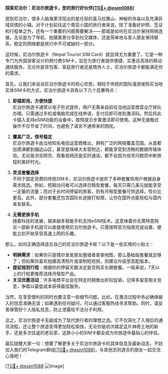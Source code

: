 **探索尼泊尔：尼泊尔旅遊卡，您的旅行好伙伴[[TG💪+ @esim1088](https://t.me/s/esim1088)]**

提到尼泊尔，很多人脑海里浮现出的是壮丽的喜马拉雅山、神秘的寺庙以及充满异域风情的小镇。对于计划前往这个南亚小国的旅行者来说，除了准备好护照、签证和行程单之外，还有一个重要的问题需要解决——那就是如何在尼泊尔保持网络连接。无论是为了导航、拍摄美景分享到社交媒体，还是简单地与家人朋友保持联系，稳定的网络都是旅行中不可或缺的一部分。

这时候，尼泊尔旅遊卡（Nepal Tourist SIM Card）就显得尤为重要了。它是一种专门为外国游客设计的预付费SIM卡，旨在为旅行者提供便捷、实惠且高效的移动通信服务。无论你是背包客、家庭旅行者还是商务人士，尼泊尔旅遊卡都能满足你的需求。

首先，让我们来谈谈尼泊尔旅遊卡的核心优势。相较于传统的国际漫游或购买当地实体SIM卡的方式，尼泊尔旅遊卡具有以下几个显著特点：

1. **即插即用，方便快捷**  
   尼泊尔旅遊卡通常以电子形式提供，用户无需亲自前往当地运营商营业厅排队办理。只需通过手机或电脑完成在线申请，支付后即可收到激活码。然后将此卡插入支持eSIM功能的设备中，按照提示步骤激活即可使用。这种无接触式操作不仅节省了时间，也避免了语言不通带来的困扰。

2. **覆盖广泛，信号稳定**  
   尼泊尔旅遊卡由当地知名电信运营商推出，拥有广泛的网络覆盖范围。从首都加德满都到偏远山区，甚至是珠峰大本营附近，都能享受到流畅的数据传输体验。无论是浏览网页、观看视频还是实时通话，都不会因为信号问题而中断旅程的美好时光。

3. **灵活套餐选择**  
   不同于固定资费的传统SIM卡，尼泊尔旅遊卡提供了多种套餐供用户根据自身需求挑选。例如，短期访问者可以选择日租型套餐，每天只需几美元就能享受一定量的流量；而对于长时间停留的旅客，则有月租型套餐可供选择，性价比更高。此外，部分套餐还包含国际长途拨打权限，让你在国外也能轻松与国内亲友联系。

4. **无需更换手机**  
   随着科技的发展，越来越多智能手机支持eSIM技术。这意味着你无需特意购买一部新手机就可以直接使用尼泊尔旅遊卡。只需按照官方指南完成设置，便能立刻开始享受高速上网的乐趣。

那么，如何正确选择适合自己的尼泊尔旅遊卡呢？以下是一些实用的小贴士：

- **明确需求**：如果你只是偶尔发发朋友圈或者查查地图，那么基础版套餐就足够了；但如果你喜欢拍摄高清照片或录制短视频，则建议升级至高配版本。
- **提前规划行程**：根据你的停留天数决定是否购买长期套餐。一般来说，7天以上的行程更推荐选择月租型产品。
- **关注优惠活动**：许多电商平台会在特定时期推出折扣促销，记得多留意相关信息，争取以最低成本获得最佳服务。

当然，在享受便利的同时也要注意一些细节问题。比如，在激活过程中务必确保输入的信息准确无误；如果遇到任何疑问，可以通过客服热线寻求帮助。同时，请妥善保管好个人隐私信息，防止泄露给不法分子利用。

总之，尼泊尔旅遊卡无疑成为了现代旅行者的理想之选。它不仅简化了入境后的通讯流程，还让整个旅途变得更加轻松愉快。无论你是初次踏足这片神奇土地的新手，还是多次往返的老玩家，这款小小的SIM卡都会成为你旅途中最贴心的伴侣。

最后提醒大家一句：想要了解更多关于尼泊尔旅遊卡的具体信息及最新动态，不妨加入我们的Telegram群组[[TG💪+ @esim1088](https://t.me/s/esim1088)]，与其他志同道合的朋友一起交流心得吧！

[[TG💪+ @esim1088](https://t.me/s/esim1088) ![Image](https://i.postimg.cc/4NQfJmqS/Snipaste-2025-05-13-00-14-12.png)]